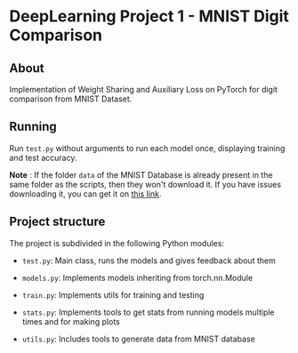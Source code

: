 # DeepLearning Project 1 - MNIST Digit Comparison


## About

Implementation of Weight Sharing and Auxiliary Loss on PyTorch for digit comparison from MNIST Dataset. 


## Running
Run `test.py` without arguments to run each model once, displaying training and test accuracy. 

**Note** : If the folder `data` of the MNIST Database is already present in the same folder as the scripts, then they won't download it. If you have issues downloading it, you can get it on [this link](http://yann.lecun.com/exdb/mnist/train-images-idx3-ubyte.gz).

## Project structure

The project is subdivided in the following Python modules:


* `test.py`: Main class, runs the models and gives feedback about them

* `models.py`: Implements models inheriting from torch.nn.Module

* `train.py`: Implements utils for training and testing

* `stats.py`: Implements tools to get stats from running models multiple times and for making plots

* `utils.py`: Includes tools to generate data from MNIST database
